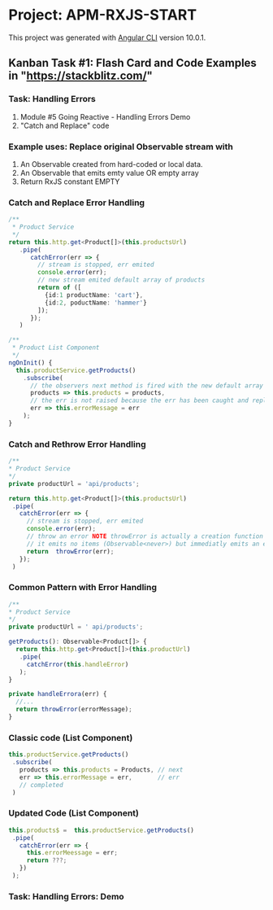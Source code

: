 # Project: APM-RXJS-START

This project was generated with [Angular CLI](https://github.com/angular/angular-cli) version 10.0.1.

## Kanban Task #1: Flash Card and Code Examples in "https://stackblitz.com/"

### Task: Handling Errors

1. Module #5 Going Reactive - Handling Errors Demo
2. "Catch and Replace" code

### Example uses: Replace original Observable stream with

1. An Observable created from hard-coded or local data.
2. An Observable that emits emty value OR empty array
3. Return RxJS constant EMPTY

### Catch and Replace Error Handling

```TypeScript
/**
 * Product Service
 */
return this.http.get<Product[]>(this.productsUrl)
   .pipe(
      catchError(err => {
        // stream is stopped, err emited
        console.error(err); 
        // new stream emited default array of products
        return of ([
          {id:1 productName: 'cart'},
          {id:2, poductName: 'hammer'}
        ]);
      });
   )
```

```TypeScript
/**
 * Product List Component
 */
ngOnInit() {
  this.productService.getProducts()
    .subscribe(
      // the observers next method is fired with the new default array
      products => this.products = products,
      // the err is not raised because the err has been caught and replaced
      err => this.errorMessage = err
    );
}
```

### Catch and Rethrow Error Handling

```TypeScript
/**
* Product Service
*/
private productUrl = 'api/products';

return this.http.get<Product[]>(this.productsUrl)
 .pipe(
   catchError(err => {
     // stream is stopped, err emited
     console.error(err);
     // throw an error NOTE throwError is actually a creation function
     // it emits no items (Observable<never>) but immediatly emits an error notification
     return  throwError(err);
   });
 )
```
 
### Common Pattern with Error Handling

```TypeScript
/**
* Product Service
*/
private productUrl = ' api/products';

getProducts(): Observable<Product[]> {
  return this.http.get<Product[]>(this.productUrl)
   .pipe(
     catchError(this.handleError)
   );
}

private handleErrora(err) {
  //...
  return throwError(errorMessage);
}
```

### Classic code (List Component)

```TypeScript
this.productService.getProducts()
 .subscribe(
   products => this.products = Products, // next
   err => this.errorMessage = err,       // err
   // completed
 )
```

### Updated Code (List Component)

```TypeScript
this.products$ =  this.productService.getProducts()
 .pipe(
   catchError(err => {
     this.errorMeessage = err;
     return ???;
   })
 );
```

### Task: Handling Errors: Demo

